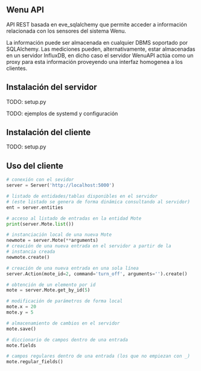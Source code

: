Wenu API
--------

API REST basada en eve\_sqlalchemy que permite acceder a información
relacionada con los sensores del sistema Wenu.

La información puede ser almacenada en cualquier DBMS soportado por
SQLAlchemy. Las mediciones pueden, alternativamente, estar almacenadas
en un servidor InfluxDB, en dicho caso el servidor WenuAPI actúa como
un proxy para esta información proveyendo una interfaz homogenea a los
clientes.

Instalación del servidor
------------------------

TODO: setup.py

TODO: ejemplos de systemd y configuración

Instalación del cliente
------------------------

TODO: setup.py


Uso del cliente
---------------

```python
# conexión con el sevidor
server = Server('http://localhost:5000')

# listado de entidades/tablas disponibles en el servidor
# (este listado se genera de forma dinámica consultando al servidor)
ent = server.entities

# acceso al listado de entradas en la entidad Mote
print(server.Mote.list())

# instanciación local de una nueva Mote
newmote = server.Mote(**arguments)
# creación de una nueva entrada en el servidor a partir de la
# instancia creada
newmote.create()

# creación de una nueva entrada en una sola línea
server.Action(mote_id=2, command='turn_off', arguments='').create()

# obtención de un elemento por id
mote = server.Mote.get_by_id(5)

# modificación de parámetros de forma local
mote.x = 20
mote.y = 5

# almacenamiento de cambios en el servidor
mote.save()

# diccionario de campos dentro de una entrada
mote.fields

# campos regulares dentro de una entrada (los que no empiezan con _)
mote.regular_fields()
```

